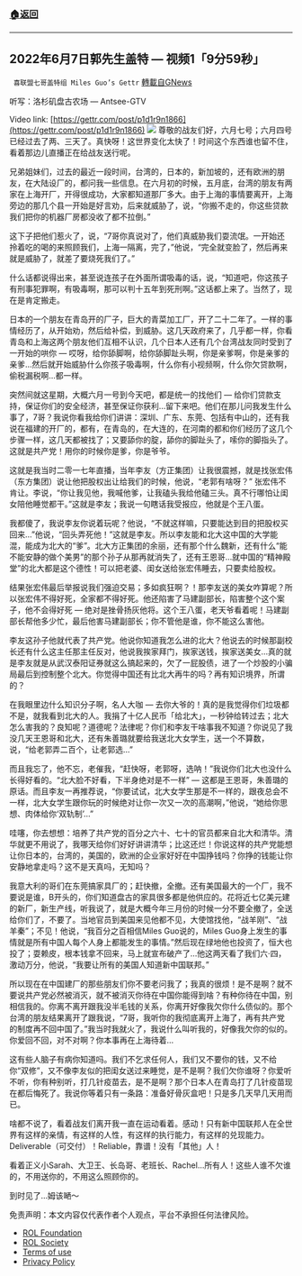 ###  [:house:返回](README.md)
---


## 2022年6月7日郭先生盖特 — 视频1「9分59秒」
` 喜联盟七哥盖特组 Miles Guo’s Gettr` [轉載自GNews](https://gnews.org/zh-hans/2684417/)

听写：洛杉矶盘古农场 — Antsee-GTV
 
Video link: [https://gettr.com/post/p1d1r9n1866](https://gettr.com/post/p1d1r9n1866)
 ![](https://assets.gnews.org/wp-content/uploads/2022/06/E088A4EC-6049-42EA-BED7-FFB403AB3A66_1654664095.jpeg) 
尊敬的战友们好，六月七号；六月四号已经过去了两、三天了。真快呀！这世界变化太快了！时间这个东西谁也留不住，看着那边儿直播正在给战友送行呢。
 
兄弟姐妹们，过去的最近一段时间，台湾的，日本的，新加坡的，还有欧洲的朋友，在大陆设厂的，都问我一些信息。在六月初的时候，五月底，台湾的朋友有两家在上海开厂，开得很成功，大家都知道那厂多大。由于上海的事情要离开，上海旁边的那几个县一开始是好言劝，后来就威胁了，说，“你搬不走的，你这些贷款我们把你的机器厂房都没收了都不拉倒。”
 
这下子把他们惹火了，说，“7哥你真说对了，他们真威胁我们耍流氓。一开始还拎着吃的喝的来照顾我们，上海一隔离，完了，”他说，“完全就变脸了，然后再来就是威胁了，就差了要烧死我们了。”
 
什么话都说得出来，甚至说连孩子在外面所谓吸毒的话，说，“知道吧，你这孩子有刑事犯罪啊，有吸毒啊，那可以判十五年到死刑啊。”这话都上来了。当然了，现在是肯定搬走。
 
日本的一个朋友在青岛开的厂子，巨大的青菜加工厂，开了二十二年了。一样的事情经历了，从开始劝，然后给补偿，到威胁。这几天政府来了，几乎都一样，你看青岛和上海这两个朋友他们互相不认识，几个日本人还有几个台湾战友同时受到了一开始的哄你 — 哎呀，给你舔脚啊，给你舔脚趾头啊，你是亲爹啊，你是亲爹的亲爹…然后就开始威胁什么你孩子吸毒啊，什么你有小视频啊，什么你欠贷款啊，偷税漏税啊…都一样。
 
突然间就这星期，大概六月一号到今天吧，都是统一的找他们 — 给你们贷款支持，保证你们的安全经济，甚至保证你获利…留下来吧。他们在那儿问我发生什么事了，7哥？我说你看我给你们讲讲：深圳、广东、东莞、包括有中山的，还有我说在福建的开厂的，都有，在青岛的，在大连的，在河南的都和你们经历了这几个步骤一样，这几天都被找了；又要舔你的腚，舔你的脚趾头了，嗦你的脚指头了。这就是共产党！用你的时候你是爹，你是爷爷。
 
这就是我当时二零一七年直播，当年李友（方正集团）让我很震撼，就是找张宏伟（东方集团）说让他把股权出让给我们的时候，他说，“老郭有啥呀？” 张宏伟不肯让。李说，“你让我见他，我喊他爹，让我磕头我给他磕三头。真不行哪怕让闺女陪他睡觉都干。”这就是李友；我说一句瞎话我受报应，他就是个王八蛋。
 
我都傻了，我说李友你说着玩呢？他说，“不就这样嘛，只要能达到目的把股权买回来…”他说，“回头弄死他！”这就是李友。所以李友能和北大这中国的大学能混，能成为北大的“爹”。北大方正集团的余丽，还有那个什么魏新，还有什么“能不能安静的做个美男”的那个孙子从那再就消失了，还有王恩哥…就中国的“精神殿堂”的北大都是这个德性！可以把老婆、闺女送给张宏伟睡去，只要卖给股权。
 
结果张宏伟最后举报说我们强迫交易；多如疯狂啊？！那李友送的美女咋算呢？所以张宏伟不得好死，全家都不得好死。他还陷害了马建副部长，陷害整个这个案子，他不会得好死 — 绝对是挫骨扬灰他将。这个王八蛋，老天爷看着呢！马建副部长帮他多少忙，最后他害马建副部长；你不管他是谁，你不能这么害他。
 
李友这孙子他就代表了共产党。他说你知道我怎么进的北大？他说去的时候那副校长还有什么这主任那主任反对，他说我挨家拜门，挨家送钱，挨家送美女…真的就是李友就是从武汉泰阳证券就这么搞起来的，欠了一屁股债，进了一个炒股的小骗局最后到控制整个北大。你觉得中国还有比北大再牛的吗？再有知识境界，所谓的？
 
在我眼里边什么知识分子啊，名人大咖 — 去你大爷的！真的是我觉得你们垃圾都不是，就我看到北大的人。我捐了十亿人民币「给北大」，一秒钟给转过去；北大怎么害我的？良知呢？道德呢？法律呢？你们和李友干啥事我不知道？你说见了我没几天王恩哥和北大，还有朱善璐就要给我送北大女学生，送一个不算数，说，“给老郭弄二百个，让老郭选…”
 
而且我忘了，他不忘，老催我，“赶快呀，老郭呀，选呐！”我说你们北大也没什么长得好看的。“北大脸不好看，下半身绝对是不一样” — 这都是王恩哥，朱善璐的原话。而且李友一再推荐说，“你要试试，北大女学生那是不一样的，跟夜总会不一样，北大女学生跟你玩的时候绝对让你一次又一次的高潮啊，”他说，“她给你思想、肉体给你‘双轨制’…”
 
哇噻，你去想想：培养了共产党的百分之六十、七十的官员都来自北大和清华。清华就更不用说了，我哪天给你们好好讲讲清华；比这还烂！你说这样的共产党能想让你日本的，台湾的，美国的，欧洲的企业家好好在中国挣钱吗？你挣的钱能让你安静地拿走吗？这不是天真吗，无知吗？
 
我意大利的哥们在东莞搞家具厂的；赶快撤，全撤。还有美国最大的一个厂，我不要说是谁，B开头的，你们知道盘古的家具很多都是他供应的。花将近七亿美元建的新厂，新生产线，听我说了，就是大概今年三月份的时候一分不要全撤了，全送给你们了，不要了。当地官员到美国来见他都不见，大使馆找他，“战羊刚”、“战羊秦”；不见！他说，“我百分之百相信Miles Guo说的，Miles Guo身上发生的事情就是所有中国人每个人身上都能发生的事情。”然后现在绿地他也投资了，恒大也投了；耍赖皮，根本钱拿不回来，马上就宣布破产了…他这两天看了我们六·四，激动万分，他说，“我要让所有的美国人知道新中国联邦。”
 
所以现在在中国建厂的那些朋友们你不要老问我了；我真的很烦！是不是啊？就不要说共产党必然被消灭，就不被消灭你待在中国你能得到啥？有种你待在中国，别相信我的。你离不离开跟我没半毛钱的关系，你离开好像我欠你什么债似的。那个台湾的朋友结果离开了跟我说，“7哥，我听你的我彻底离开上海了，再有共产党的制度再不回中国了。”我当时我就火了，我说什么叫听我的，好像我欠你的似的。你爱回不回，对不对啊？你本事再在上海待着…
 
这有些人脑子有病你知道吗。我们不乞求任何人，我们又不要你的钱，又不给你“双修”，又不像李友似的把闺女送过来睡觉，是不是啊？我们欠你谁呀？你爱听不听，你有种别听，打几针疫苗去，是不是啊？那个日本人在青岛打了几针疫苗现在都后悔死了。我说你等着只有一条路：准备好骨灰盒吧！只是多几天早几天用而已。
 
啥都不说了，看着战友们离开我一直在运动看着。感动！只有新中国联邦人在全世界有这样的亲情，有这样的人性，有这样的执行能力，有这样的兑现能力。Deliverable（可交付）！Reliable，靠谱！没有「其他」人！
 
看着正义小Sarah、大卫王、长岛哥、老班长、Rachel…所有人！这些人谁不欠谁的，不用送你的，不用这么照顾你的。
 
到时见了…姆该嗮～

免责声明：本文内容仅代表作者个人观点，平台不承担任何法律风险。
  
- [ROL Foundation](https://rolfoundation.org/)
- [ROL Society](https://rolsociety.org/)
- [Terms of use](https://gnews.org/terms-of-use-3/)
- [Privacy Policy](https://gnews.org/privacy-policy/)
